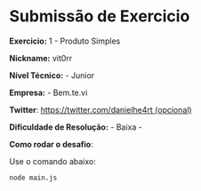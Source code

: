 # Submissão de Exercicio

**Exercicio:** 1 - Produto Simples

**Nickname:** vit0rr

**Nível Técnico:** - Junior

**Empresa:** - Bem.te.vi

**Twitter**: [https://twitter.com/danielhe4rt (opcional)](https://twitter.com/vit0rrk)

**Dificuldade de Resolução:** - Baixa -

**Como rodar o desafio**: 

Use o comando abaixo: 
```bash
node main.js
```